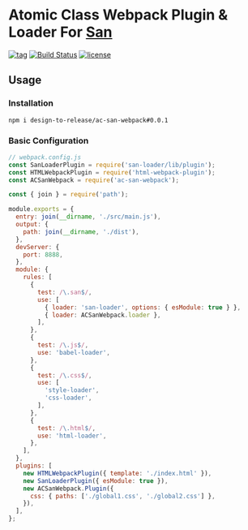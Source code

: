 # Atomic Class Webpack Plugin & Loader For [San](https://github.com/baidu/san)

[![tag](https://img.shields.io/github/tag/design-to-release/ac-san-webpack.svg)](https://github.com/design-to-release/ac-san-webpack)
[![Build Status](https://github.com/design-to-release/ac-san-webpack/workflows/ci/badge.svg?branch=main)](https://github.com/design-to-release/ac-san-webpack/actions)
[![license](https://img.shields.io/github/license/design-to-release/ac-san-webpack.svg)](https://github.com/design-to-release/ac-san-webpack)

## Usage

### Installation

```
npm i design-to-release/ac-san-webpack#0.0.1
```

### Basic Configuration

```js
// webpack.config.js
const SanLoaderPlugin = require('san-loader/lib/plugin');
const HTMLWebpackPlugin = require('html-webpack-plugin');
const ACSanWebpack = require('ac-san-webpack');

const { join } = require('path');

module.exports = {
  entry: join(__dirname, './src/main.js'),
  output: {
    path: join(__dirname, './dist'),
  },
  devServer: {
    port: 8888,
  },
  module: {
    rules: [
      {
        test: /\.san$/,
        use: [
          { loader: 'san-loader', options: { esModule: true } },
          { loader: ACSanWebpack.loader },
        ],
      },
      {
        test: /\.js$/,
        use: 'babel-loader',
      },
      {
        test: /\.css$/,
        use: [
          'style-loader',
          'css-loader',
        ],
      },
      {
        test: /\.html$/,
        use: 'html-loader',
      },
    ],
  },
  plugins: [
    new HTMLWebpackPlugin({ template: './index.html' }),
    new SanLoaderPlugin({ esModule: true }),
    new ACSanWebpack.Plugin({
      css: { paths: ['./global1.css', './global2.css'] },
    }),
  ],
};
```
